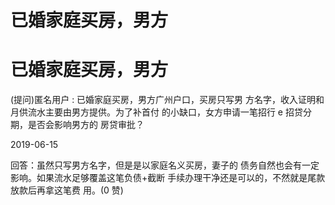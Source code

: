 # 已婚家庭买房，男方

# 已婚家庭买房，男方

(提问)匿名用户 : 已婚家庭买房，男方广州户口，买房只写男 方名字，收入证明和月供流水主要由男方提供。为了补首付 的小缺口，女方申请一笔招行 e 招贷分期，是否会影响男方的 房贷审批？

2019-06-15

回答：虽然只写男方名字，但是是以家庭名义买房，妻子的 债务自然也会有一定影响。如果流水足够覆盖这笔负债+截断 手续办理干净还是可以的，不然就是尾款放款后再拿这笔费 用。(0 赞)